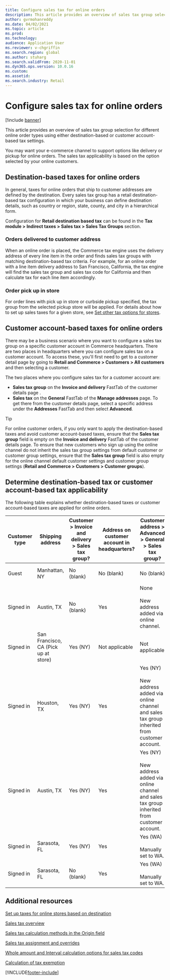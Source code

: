 ```yaml
---
title: Configure sales tax for online orders
description: This article provides an overview of sales tax group selection for different online order types in Dynamics 365 Commerce.
author: gvrmohanreddy
ms.date: 04/02/2021
ms.topic: article
ms.prod: 
ms.technology: 
audience: Application User
ms.reviewer: v-chgriffin
ms.search.region: global
ms.author: stuharg
ms.search.validFrom: 2020-11-01
ms.dyn365.ops.version: 10.0.16
ms.custom: 
ms.assetid: 
ms.search.industry: Retail
---
```


# Configure sales tax for online orders

[!include [banner](includes/banner.md)]

This article provides an overview of sales tax group selection for different online order types using either destination-based or customer account-based tax settings. 

You may want your e-commerce channel to support options like delivery or pickup for online orders. The sales tax applicability is based on the option selected by your online customers. 

## Destination-based taxes for online orders

In general, taxes for online orders that ship to customer addresses are defined by the destination. Every sales tax group has a retail destination-based tax configuration in which your business can define destination details, such as country or region, state, county, and city in a hierarchical form.

Configuration for **Retail destination based tax** can be found in the **Tax module > Indirect taxes > Sales tax > Sales Tax Groups** section.

### Orders delivered to customer address

When an online order is placed, the Commerce tax engine uses the delivery address of every line item in the order and finds sales tax groups with matching destination-based tax criteria. For example, for an online order with a line item delivery address to San Francisco, California, the tax engine will find the sales tax group and sales tax code for California and then calculate tax for each line item accordingly.

### Order pick up in store

For order lines with pick up in store or curbside pickup specified, the tax group from the selected pickup store will be applied. For details about how to set up sales taxes for a given store, see [Set other tax options for stores](/dynamicsax-2012/appuser-itpro/set-other-tax-options-for-stores).

## Customer account-based taxes for online orders

There may be a business scenario where you want to configure a sales tax group on a specific customer account in Commerce headquarters. There are two places in headquarters where you can configure sales tax on a customer account. To access these, you'll first need to get to a customer detail page by going to **Retail and Commerce \> Customers \> All customers** and then selecting a customer.

The two places where you configure sales tax for a customer account are:

- **Sales tax group** on the **Invoice and delivery** FastTab of the customer details page . 
- **Sales tax** on the **General** FastTab of the **Manage addresses** page. To get there from the customer details page, select a specific address under the **Addresses** FastTab and then select **Advanced**.

> [!TIP]
> For online customer orders, if you only want to apply the destination-based taxes and avoid customer account-based taxes, ensure that the **Sales tax group** field is empty on the **Invoice and delivery** FastTab of the customer details page. To ensure that new customers who sign up using the online channel do not inherit the sales tax group settings from default customer or customer group settings, ensure that the **Sales tax group** field is also empty for the online channel default customer settings and customer group settings (**Retail and Commerce \> Customers \> Customer groups**).

## Determine destination-based tax or customer account-based tax applicability 

The following table explains whether destination-based taxes or customer account-based taxes are applied for online orders. 

| Customer type | Shipping address                   | Customer > Invoice and delivery > Sales tax group? | Address on customer account in headquarters? | Customer address > Advanced > General > Sales tax group?                                              | Sales tax group applied      |
|---------------|------------------------------------|-----------------------------------------------------|-----------------------------------|--------------------------------------------------------------------------------------------------------|------------------------------|
| Guest         | Manhattan, NY                      | No (blank)                                                | No (blank)                              | No (blank)                                                                                                   | NY (destination-based taxes) |
| Signed in     | Austin, TX                          | No (blank)                                             | Yes                               | None<br/><br/>New address added via online channel.                                                            | TX (destination-based taxes) |
| Signed in     | San Francisco, CA (Pick up at store) | Yes (NY)                                            | Not applicable                              | Not applicable                                                                                                    | CA (destination-based taxes) |
| Signed in     | Houston, TX                         | Yes (NY)                                            | Yes                               | Yes (NY)<br/><br/>New address added via online channel and sales tax group inherited from customer account. | NY (customer account-based taxes)  |
| Signed in     | Austin, TX                          | Yes (NY)                                            | Yes                               | Yes (NY)<br/><br/>New address added via online channel and sales tax group inherited from customer account. | NY (customer account-based taxes)  |
| Signed in     | Sarasota, FL                       | Yes (NY)                                            | Yes                               | Yes (WA)<br/><br/>Manually set to WA.                                                                          | WA (customer account-based taxes)  |
| Signed in     | Sarasota, FL                       | No (blank)                                                | Yes                               | Yes (WA)<br/><br/>Manually set to WA.                                                                          | WA (customer account-based taxes)  |

## Additional resources

[Set up taxes for online stores based on destination](/dynamicsax-2012/appuser-itpro/set-up-taxes-for-online-stores-based-on-destination)

[Sales tax overview](../finance/general-ledger/indirect-taxes-overview.md?toc=%2fdynamics365%2fcommerce%2ftoc.json) 

[Sales tax calculation methods in the Origin field](../finance/general-ledger/sales-tax-calculation-methods-origin-field.md?toc=%2fdynamics365%2fcommerce%2ftoc.json) 

[Sales tax assignment and overrides](../supply-chain/procurement/tasks/sales-tax-assignment-overrides.md?toc=%2fdynamics365%2fcommerce%2ftoc.json) 

[Whole amount and Interval calculation options for sales tax codes](../finance/general-ledger/whole-amount-interval-options-sales-tax-codes.md?toc=%2fdynamics365%2fcommerce%2ftoc.json) 

[Calculation of tax exemption](dev-itpro/tax-exempt-price-inclusive.md) 



[!INCLUDE[footer-include](../includes/footer-banner.md)]
